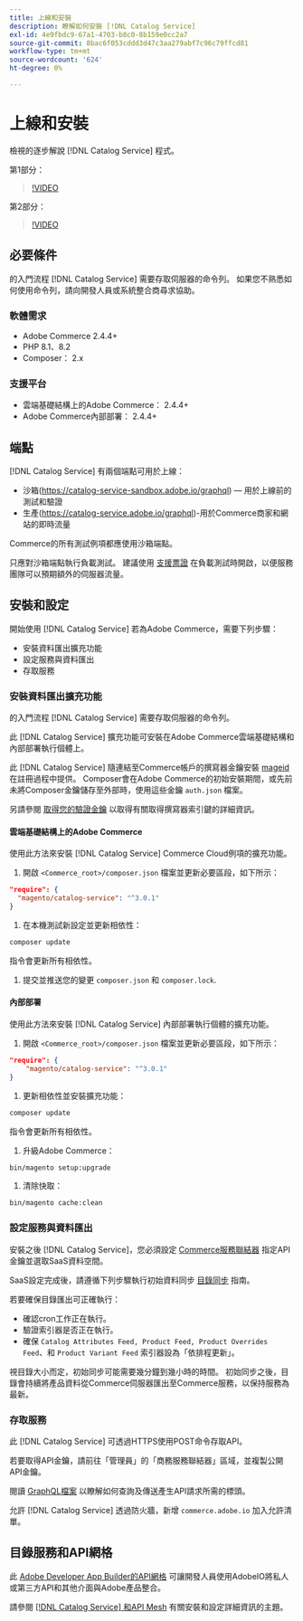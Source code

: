 ```yaml
---
title: 上線和安裝
description: 瞭解如何安裝 [!DNL Catalog Service]
exl-id: 4e9fbdc9-67a1-4703-b8c0-8b159e0cc2a7
source-git-commit: 8bac6f053cddd3d47c3aa279abf7c96c79ffcd81
workflow-type: tm+mt
source-wordcount: '624'
ht-degree: 0%

---
```


# 上線和安裝

檢視的逐步解說 [!DNL Catalog Service] 程式。

第1部分：

>[!VIDEO](https://video.tv.adobe.com/v/3415599)

第2部分：

>[!VIDEO](https://video.tv.adobe.com/v/3415600)

## 必要條件

的入門流程 [!DNL Catalog Service] 需要存取伺服器的命令列。 如果您不熟悉如何使用命令列，請向開發人員或系統整合商尋求協助。

### 軟體需求

- Adobe Commerce 2.4.4+
- PHP 8.1、8.2
- Composer： 2.x

### 支援平台

- 雲端基礎結構上的Adobe Commerce： 2.4.4+
- Adobe Commerce內部部署： 2.4.4+

## 端點

[!DNL Catalog Service] 有兩個端點可用於上線：

- 沙箱(https://catalog-service-sandbox.adobe.io/graphql) — 用於上線前的測試和驗證
- 生產(https://catalog-service.adobe.io/graphql)-用於Commerce商家和網站的即時流量

Commerce的所有測試例項都應使用沙箱端點。

只應對沙箱端點執行負載測試。 建議使用 [支援票證](https://experienceleague.adobe.com/docs/commerce-knowledge-base/kb/help-center-guide/magento-help-center-user-guide.html#submit-ticket) 在負載測試時開啟，以便服務團隊可以預期額外的伺服器流量。

## 安裝和設定

開始使用 [!DNL Catalog Service] 若為Adobe Commerce，需要下列步驟：

- 安裝資料匯出擴充功能
- 設定服務與資料匯出
- 存取服務

### 安裝資料匯出擴充功能

的入門流程 [!DNL Catalog Service] 需要存取伺服器的命令列。

此 [!DNL Catalog Service] 擴充功能可安裝在Adobe Commerce雲端基礎結構和內部部署執行個體上。

此 [!DNL Catalog Service] 隨連結至Commerce帳戶的撰寫器金鑰安裝 [mageid](https://developer.adobe.com/commerce/marketplace/guides/sellers/profile-information/) 在註冊過程中提供。 Composer會在Adobe Commerce的初始安裝期間，或先前未將Composer金鑰儲存至外部時，使用這些金鑰 `auth.json` 檔案。

另請參閱 [取得您的驗證金鑰](https://experienceleague.adobe.com/docs/commerce-operations/installation-guide/prerequisites/authentication-keys.html) 以取得有關取得撰寫器索引鍵的詳細資訊。

#### 雲端基礎結構上的Adobe Commerce

使用此方法來安裝 [!DNL Catalog Service] Commerce Cloud例項的擴充功能。

1. 開啟 `<Commerce_root>/composer.json` 檔案並更新必要區段，如下所示：

```json
"require": {
  "magento/catalog-service": "^3.0.1"
}
```

1. 在本機測試新設定並更新相依性：

```bash
composer update
```

指令會更新所有相依性。

1. 提交並推送您的變更 `composer.json` 和 `composer.lock`.

#### 內部部署

使用此方法來安裝 [!DNL Catalog Service] 內部部署執行個體的擴充功能。

1. 開啟 `<Commerce_root>/composer.json` 檔案並更新必要區段，如下所示：

```json
"require": {
    "magento/catalog-service": "^3.0.1"
}
```

1. 更新相依性並安裝擴充功能：

```bash
composer update
```

指令會更新所有相依性。

1. 升級Adobe Commerce：

```bash
bin/magento setup:upgrade
```

1. 清除快取：

```bash
bin/magento cache:clean
```

### 設定服務與資料匯出

安裝之後 [!DNL Catalog Service]，您必須設定 [Commerce服務聯結器](https://experienceleague.adobe.com/docs/commerce-merchant-services/user-guides/integration-services/saas.html#apikey) 指定API金鑰並選取SaaS資料空間。

SaaS設定完成後，請遵循下列步驟執行初始資料同步 [目錄同步](https://experienceleague.adobe.com/docs/commerce-merchant-services/user-guides/data-services/catalog-sync.html) 指南。

若要確保目錄匯出可正確執行：

- 確認cron工作正在執行。
- 驗證索引器是否正在執行。
- 確保 `Catalog Attributes Feed, Product Feed, Product Overrides Feed`、和 `Product Variant Feed` 索引器設為「依排程更新」。

視目錄大小而定，初始同步可能需要幾分鐘到幾小時的時間。 初始同步之後，目錄會持續將產品資料從Commerce伺服器匯出至Commerce服務，以保持服務為最新。

### 存取服務

此 [!DNL Catalog Service] 可透過HTTPS使用POST命令存取API。

若要取得API金鑰，請前往「管理員」的「商務服務聯結器」區域，並複製公開API金鑰。

閱讀 [GraphQL檔案](https://developer.adobe.com/commerce/services/graphql/) 以瞭解如何查詢及傳送產生API請求所需的標頭。

允許 [!DNL Catalog Service] 透過防火牆，新增 `commerce.adobe.io` 加入允許清單。

## 目錄服務和API網格

此 [Adobe Developer App Builder的API網格](https://developer.adobe.com/graphql-mesh-gateway/gateway/overview/) 可讓開發人員使用AdobeIO將私人或第三方API和其他介面與Adobe產品整合。

請參閱  [[!DNL Catalog Service] 和API Mesh](mesh.md) 有關安裝和設定詳細資訊的主題。
